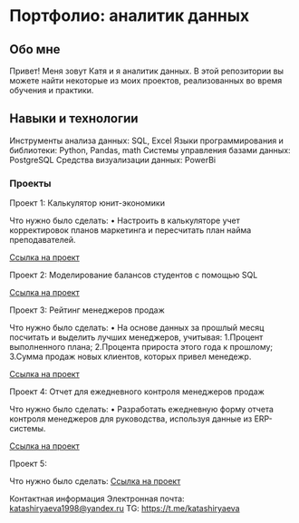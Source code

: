 # Портфолио: аналитик данных
## Обо мне
Привет! Меня зовут Катя и я аналитик данных. В этой репозитории вы можете найти некоторые из моих проектов, реализованных во время обучения и практики.

## Навыки и технологии
Инструменты анализа данных: SQL, Excel
Языки программирования и библиотеки: Python, Pandas, math
Системы управления базами данных: PostgreSQL
Средства визуализации данных: PowerBi

### Проекты
Проект 1: Калькулятор юнит-экономики

Что нужно было сделать:
  • Настроить в калькуляторе учет корректировок планов маркетинга и пересчитать план найма преподавателей.

[Ссылка на проект](https://docs.google.com/spreadsheets/d/1euTJSjFqhlwEGodSz61s8UJZsz2Oicbe/edit#gid=1676190264)

Проект 2: Моделирование балансов студентов с помощью SQL

[Ссылка на проект](https://docs.google.com/spreadsheets/d/1XRJR-xGP5ad59WEpc9ZZVXh5xp0ggkf_/edit#gid=1341345917)

Проект 3: Рейтинг менеджеров продаж

Что нужно было сделать:
  • На основе данных за прошлый месяц посчитать и выделить лучших менеджеров, учитывая: 1.Процент выполненного плана; 2.Процента прироста этого года к прошлому; 3.Сумма продаж новых клиентов, которых привел менедежр. 
  
[Ссылка на проект](https://github.com/katashiryaeva/Project/blob/main/%D0%9F%D1%80%D0%BE%D0%B5%D0%BA%D1%82%20%E2%84%962.ipynb)

Проект 4: Отчет для ежедневного контроля менеджеров продаж

Что нужно было сделать:
  • Разработать ежедневную форму отчета контроля менеджеров для руководства, используя данные из ERP-системы.

[Ссылка на проект](https://github.com/katashiryaeva/Project/blob/main/%D0%9F%D1%80%D0%BE%D0%B5%D0%BA%D1%82%20%E2%84%963.ipynb)

Проект 5: 

Что нужно было сделать:
[Ссылка на проект]()





Контактная информация
Электронная почта: katashiryaeva1998@yandex.ru
TG: https://t.me/katashiryaeva


